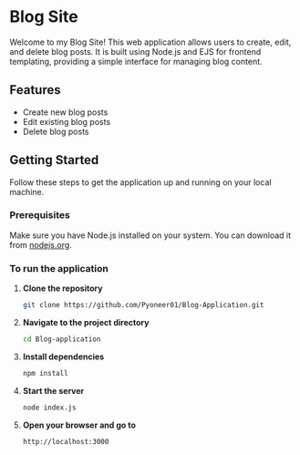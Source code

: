 # Blog Site

Welcome to my Blog Site! This web application allows users to create, edit, and delete blog posts. It is built using Node.js and EJS for frontend templating, providing a simple interface for managing blog content.

## Features

- Create new blog posts
- Edit existing blog posts
- Delete blog posts

## Getting Started

Follow these steps to get the application up and running on your local machine.

### Prerequisites

Make sure you have Node.js installed on your system. You can download it from [nodejs.org](https://nodejs.org/).

### To run the application

1. **Clone the repository**

   ```bash
   git clone https://github.com/Pyoneer01/Blog-Application.git
   
2. **Navigate to the project directory**

   ```bash
   cd Blog-application

3. **Install dependencies**

   ```bash
   npm install

4. **Start the server**

   ```bash
   node index.js

5. **Open your browser and go to**

   ```bash
   http://localhost:3000

   
